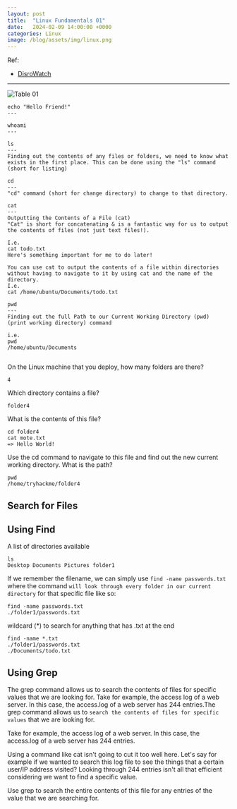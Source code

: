 ```yaml
---
layout: post
title:  "Linux Fundamentals 01"
date:   2024-02-09 14:00:00 +0000
categories: Linux
image: /blog/assets/img/linux.png
---
```

Ref: 
- [DisroWatch](https://distrowatch.com/dwres.php?resource=major "Link")

---

![Table 01]({{site.baseurl}}/assets/img/linux-cmd01.png)
```
echo "Hello Friend!"
---
```
```
whoami
---
```
```
ls
---
Finding out the contents of any files or folders, we need to know what exists in the first place. This can be done using the "ls" command (short for listing)
```
```
cd 
---
"cd" command (short for change directory) to change to that directory.
```
```
cat
---
Outputting the Contents of a File (cat)
"Cat" is short for concatenating & is a fantastic way for us to output the contents of files (not just text files!).

I.e. 
cat todo.txt
Here's something important for me to do later!

You can use cat to output the contents of a file within directories without having to navigate to it by using cat and the name of the directory. 
I.e. 
cat /home/ubuntu/Documents/todo.txt

```
```
pwd
---
Finding out the full Path to our Current Working Directory (pwd)
(print working directory) command 

i.e.
pwd
/home/ubuntu/Documents


```

On the Linux machine that you deploy, how many folders are there?
```
4
```

Which directory contains a file? 
```
folder4
```
What is the contents of this file?
```
cd folder4
cat mote.txt
=> Hello World!
```
Use the cd command to navigate to this file and find out the new current working directory. What is the path?
```
pwd
/home/tryhackme/folder4
```

Search for Files
---

Using Find
---
A list of directories available
```
ls
Desktop Documents Pictures folder1
```
If we remember the filename, we can simply use ```find -name passwords.txt```
 where the command ```will look through every folder in our current directory``` for that specific file like so:
```
find -name passwords.txt
./folder1/passwords.txt
```
wildcard (*) to search for anything that has .txt at the end
```
find -name *.txt
./folder1/passwords.txt
./Documents/todo.txt
```

Using Grep
---
The grep command allows us to search the contents of files for specific values that we are looking for.
Take for example, the access log of a web server. 
In this case, the access.log of a web server has 244 entries.The grep command allows us to ```search the contents of files for specific values``` that we are looking for.

Take for example, the access log of a web server. 
In this case, the access.log of a web server has 244 entries.

Using a command like cat isn't going to cut it too well here. 
Let's say for example if we wanted to search this log file to see the things that a certain user/IP address visited? 
Looking through 244 entries isn't all that efficient considering we want to find a specific value.

Use grep to search the entire contents of this file for any entries of the value that we are searching for.









